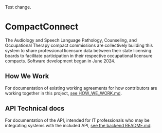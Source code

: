Test change.
# CompactConnect

The Audiology and Speech Language Pathology, Counseling, and Occupational Therapy compact commissions are collectively
building this system to share professional licensure data between their state licensing boards to facilitate
participation in their respective occupational licensure compacts. Software development began in June 2024.

## How We Work
For documentation of existing working agreements for how contributors are working together in this project,
[see HOW_WE_WORK.md](./docs/HOW_WE_WORK.md).

## API Technical docs
For documentation of the API, intended for IT professionals who may be integrating systems with the included API,
[see the backend README.md](./backend/compact-connect/README.md).
